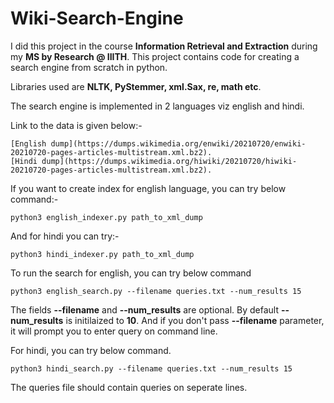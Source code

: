 # Wiki-Search-Engine

I did this project in the course **Information Retrieval and Extraction** during my **MS by Research @ IIITH**. This project contains code for creating a search engine from scratch in python.

Libraries used are **NLTK, PyStemmer, xml.Sax, re, math etc**.

The search engine is implemented in 2 languages viz english and hindi.

Link to the data is given below:-
```
[English dump](https://dumps.wikimedia.org/enwiki/20210720/enwiki-20210720-pages-articles-multistream.xml.bz2).
[Hindi dump](https://dumps.wikimedia.org/hiwiki/20210720/hiwiki-20210720-pages-articles-multistream.xml.bz2).
```
If you want to create index for english language, you can try below command:-
 ```
 python3 english_indexer.py path_to_xml_dump
 ```

And for hindi you can try:-
 ```
 python3 hindi_indexer.py path_to_xml_dump
 ```
 
To run the search for english, you can try below command
```
python3 english_search.py --filename queries.txt --num_results 15
```

The fields **--filename** and **--num_results** are optional. By default **--num_results** is initilaized to **10**. And if you don't pass **--filename** parameter, it will prompt you to enter query on command line.

For hindi, you can try below command.

```
python3 hindi_search.py --filename queries.txt --num_results 15
```
The queries file should contain queries on seperate lines.
